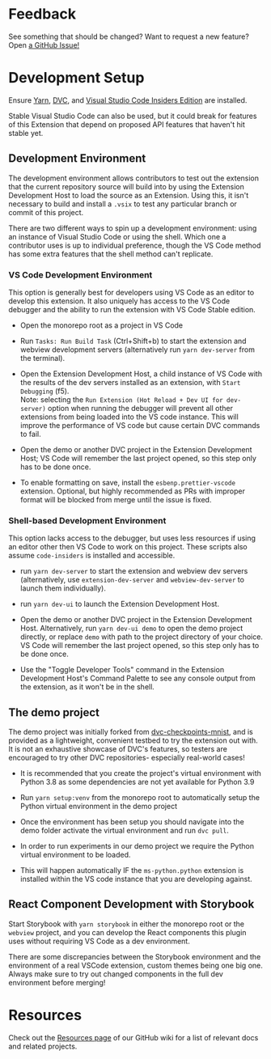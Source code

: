 # Feedback

See something that should be changed? Want to request a new feature? Open
[a GitHub Issue!](https://github.com/iterative/vscode-dvc/issues)

# Development Setup

Ensure [Yarn](https://yarnpkg.com/), [DVC](https://dvc.org/doc/install), and
[Visual Studio Code Insiders Edition](https://code.visualstudio.com/insiders/)
are installed.

Stable Visual Studio Code can also be used, but it could break for features of
this Extension that depend on proposed API features that haven't hit stable yet.

## Development Environment

The development environment allows contributors to test out the extension that
the current repository source will build into by using the Extension Development
Host to load the source as an Extension. Using this, it isn't necessary to build
and install a `.vsix` to test any particular branch or commit of this project.

There are two different ways to spin up a development environment: using an
instance of Visual Studio Code or using the shell. Which one a contributor uses
is up to individual preference, though the VS Code method has some extra
features that the shell method can't replicate.

### VS Code Development Environment

This option is generally best for developers using VS Code as an editor to
develop this extension. It also uniquely has access to the VS Code debugger and
the ability to run the extension with VS Code Stable edition.

- Open the monorepo root as a project in VS Code

- Run `Tasks: Run Build Task` (Ctrl+Shift+b) to start the extension and webview
  development servers (alternatively run `yarn dev-server` from the terminal).

- Open the Extension Development Host, a child instance of VS Code with the
  results of the dev servers installed as an extension, with `Start Debugging`
  (f5).  
  Note: selecting the `Run Extension (Hot Reload + Dev UI for dev-server)`
  option when running the debugger will prevent all other extensions from being
  loaded into the VS code instance. This will improve the performance of VS code
  but cause certain DVC commands to fail.

- Open the demo or another DVC project in the Extension Development Host; VS
  Code will remember the last project opened, so this step only has to be done
  once.

- To enable formatting on save, install the `esbenp.prettier-vscode` extension.
  Optional, but highly recommended as PRs with improper format will be blocked
  from merge until the issue is fixed.

### Shell-based Development Environment

This option lacks access to the debugger, but uses less resources if using an
editor other then VS Code to work on this project. These scripts also assume
`code-insiders` is installed and accessible.

- run `yarn dev-server` to start the extension and webview dev servers
  (alternatively, use `extension-dev-server` and `webview-dev-server` to launch
  them individually).

- run `yarn dev-ui` to launch the Extension Development Host.

- Open the demo or another DVC project in the Extension Development Host.
  Alternatively, run `yarn dev-ui demo` to open the demo project directly, or
  replace `demo` with path to the project directory of your choice. VS Code will
  remember the last project opened, so this step only has to be done once.

- Use the "Toggle Developer Tools" command in the Extension Development Host's
  Command Palette to see any console output from the extension, as it won't be
  in the shell.

## The demo project

The demo project was initially forked from
[dvc-checkpoints-mnist](https://github.com/iterative/dvc-checkpoints-mnist/tree/make_checkpoint),
and is provided as a lightweight, convenient testbed to try the extension out
with. It is not an exhaustive showcase of DVC's features, so testers are
encouraged to try other DVC repositories- especially real-world cases!

- It is recommended that you create the project's virtual environment with
  Python 3.8 as some dependencies are not yet available for Python 3.9

- Run `yarn setup:venv` from the monorepo root to automatically setup the Python
  virtual environment in the demo project

- Once the environment has been setup you should navigate into the demo folder
  activate the virtual environment and run `dvc pull`.

- In order to run experiments in our demo project we require the Python virtual
  environment to be loaded.

- This will happen automatically IF the `ms-python.python` extension is
  installed within the VS code instance that you are developing against.

## React Component Development with Storybook

Start Storybook with `yarn storybook` in either the monorepo root or the
`webview` project, and you can develop the React components this plugin uses
without requiring VS Code as a dev environment.

There are some discrepancies between the Storybook environment and the
environment of a real VSCode extension, custom themes being one big one. Always
make sure to try out changed components in the full dev environment before
merging!

# Resources

Check out the
[Resources page](https://github.com/iterative/vscode-dvc/wiki/Resources) of our
GitHub wiki for a list of relevant docs and related projects.
